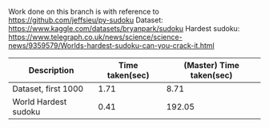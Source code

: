 Work done on this branch is with reference to https://github.com/jeffsieu/py-sudoku
Dataset: https://www.kaggle.com/datasets/bryanpark/sudoku
Hardest sudoku: https://www.telegraph.co.uk/news/science/science-news/9359579/Worlds-hardest-sudoku-can-you-crack-it.html

| Description          | Time taken(sec) | (Master) Time taken(sec) |
| -------------------- | --------------- | ------------------------ |
| Dataset, first 1000  | 1.71            | 8.71                     |
| World Hardest sudoku | 0.41            | 192.05                   |
